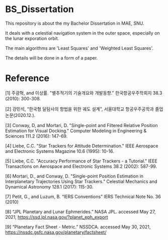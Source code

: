 # BS_Dissertation
This repository is about the my Bachelor Dissertation in MAE, SNU.

It deals with a celestial navigation system in the outer space, especially on the lunar exporation orbit.

The main algorithms are 'Least Squares' and 'Weighted Least Squares'.

The details will be done in a form of a paper.

# Reference
[1] 주광혁, and 이상률. "별추적기의 기술개요와 개발동향." 한국항공우주학회지 38.3 (2010): 300-308.

[2] 강민석, “한국형 달탐사의 항법을 위한 궤도 설계”, 서울대학교 항공우주공학과 졸업논문(2020.12.).

[3] Conway, D, and Mortari, D. "Single-point and Filtered Relative Position Estimation for Visual Docking." Computer Modeling in Engineering & Sciences 111.2 (2016): 147-69. 

[4] Liebe, C.C. "Star Trackers for Attitude Determination." IEEE Aerospace and Electronic Systems Magazine 10.6 (1995): 10-16.

[5] Liebe, C.C. "Accuracy Performance of Star Trackers - a Tutorial." IEEE Transactions on Aerospace and Electronic Systems 38.2 (2002): 587-99.

[6] Mortari, D., and Conway, D. "Single-point Position Estimation in Interplanetary Trajectories Using Star Trackers." Celestial Mechanics and Dynamical Astronomy 128.1 (2017): 115-30.

[7] Petit, G., and Luzum, B. “IERS Conventions” IERS Technical Note No. 36 (2010)

[8] “JPL Planetary and Lunar Ephmerides.” NASA JPL. accessed May 27, 2021, https://ssd.jpl.nasa.gov/?planet_eph_export

[9] “Planetary Fact Sheet - Metric.” NSSDCA. accessed May 30, 2021, https://nssdc.gsfc.nasa.gov/planetary/factsheet/
